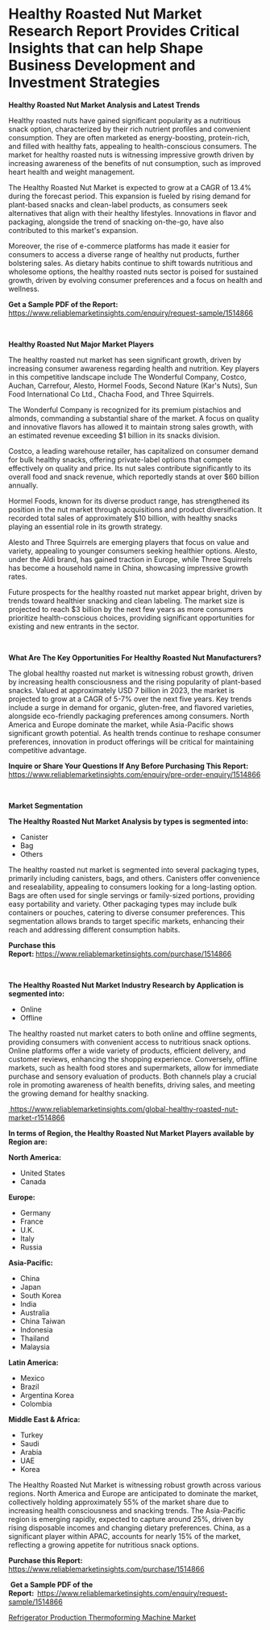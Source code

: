 <p><h1>Healthy Roasted Nut Market Research Report Provides Critical Insights that can help Shape Business Development and Investment Strategies</h1></p><p><strong>Healthy Roasted Nut Market Analysis and Latest Trends</strong></p>
<p><p>Healthy roasted nuts have gained significant popularity as a nutritious snack option, characterized by their rich nutrient profiles and convenient consumption. They are often marketed as energy-boosting, protein-rich, and filled with healthy fats, appealing to health-conscious consumers. The market for healthy roasted nuts is witnessing impressive growth driven by increasing awareness of the benefits of nut consumption, such as improved heart health and weight management.</p><p>The Healthy Roasted Nut Market is expected to grow at a CAGR of 13.4% during the forecast period. This expansion is fueled by rising demand for plant-based snacks and clean-label products, as consumers seek alternatives that align with their healthy lifestyles. Innovations in flavor and packaging, alongside the trend of snacking on-the-go, have also contributed to this market's expansion. </p><p>Moreover, the rise of e-commerce platforms has made it easier for consumers to access a diverse range of healthy nut products, further bolstering sales. As dietary habits continue to shift towards nutritious and wholesome options, the healthy roasted nuts sector is poised for sustained growth, driven by evolving consumer preferences and a focus on health and wellness.</p></p>
<p><strong>Get a Sample PDF of the Report:&nbsp;</strong> <a href="https://www.reliablemarketinsights.com/enquiry/request-sample/1514866?utm_campaign=1932&utm_medium=2&utm_source=Github&utm_content=ia&utm_term=18012025&utm_id=healthy-roasted-nut">https://www.reliablemarketinsights.com/enquiry/request-sample/1514866</a></p>
<p>&nbsp;</p>
<p><strong>Healthy Roasted Nut Major Market Players</strong></p>
<p><p>The healthy roasted nut market has seen significant growth, driven by increasing consumer awareness regarding health and nutrition. Key players in this competitive landscape include The Wonderful Company, Costco, Auchan, Carrefour, Alesto, Hormel Foods, Second Nature (Kar's Nuts), Sun Food International Co Ltd., Chacha Food, and Three Squirrels.</p><p>The Wonderful Company is recognized for its premium pistachios and almonds, commanding a substantial share of the market. A focus on quality and innovative flavors has allowed it to maintain strong sales growth, with an estimated revenue exceeding $1 billion in its snacks division.</p><p>Costco, a leading warehouse retailer, has capitalized on consumer demand for bulk healthy snacks, offering private-label options that compete effectively on quality and price. Its nut sales contribute significantly to its overall food and snack revenue, which reportedly stands at over $60 billion annually.</p><p>Hormel Foods, known for its diverse product range, has strengthened its position in the nut market through acquisitions and product diversification. It recorded total sales of approximately $10 billion, with healthy snacks playing an essential role in its growth strategy.</p><p>Alesto and Three Squirrels are emerging players that focus on value and variety, appealing to younger consumers seeking healthier options. Alesto, under the Aldi brand, has gained traction in Europe, while Three Squirrels has become a household name in China, showcasing impressive growth rates.</p><p>Future prospects for the healthy roasted nut market appear bright, driven by trends toward healthier snacking and clean labeling. The market size is projected to reach $3 billion by the next few years as more consumers prioritize health-conscious choices, providing significant opportunities for existing and new entrants in the sector.</p></p>
<p>&nbsp;</p>
<p><strong>What Are The Key Opportunities For Healthy Roasted Nut Manufacturers?</strong></p>
<p><p>The global healthy roasted nut market is witnessing robust growth, driven by increasing health consciousness and the rising popularity of plant-based snacks. Valued at approximately USD 7 billion in 2023, the market is projected to grow at a CAGR of 5-7% over the next five years. Key trends include a surge in demand for organic, gluten-free, and flavored varieties, alongside eco-friendly packaging preferences among consumers. North America and Europe dominate the market, while Asia-Pacific shows significant growth potential. As health trends continue to reshape consumer preferences, innovation in product offerings will be critical for maintaining competitive advantage.</p></p>
<p><strong>Inquire or Share Your Questions If Any Before Purchasing This Report:</strong> <a href="https://www.reliablemarketinsights.com/enquiry/pre-order-enquiry/1514866?utm_campaign=1932&utm_medium=2&utm_source=Github&utm_content=ia&utm_term=18012025&utm_id=healthy-roasted-nut">https://www.reliablemarketinsights.com/enquiry/pre-order-enquiry/1514866</a></p>
<p>&nbsp;</p>
<p><strong>Market Segmentation</strong></p>
<p><strong>The Healthy Roasted Nut Market Analysis by types is segmented into:</strong></p>
<p><ul><li>Canister</li><li>Bag</li><li>Others</li></ul></p>
<p><p>The healthy roasted nut market is segmented into several packaging types, primarily including canisters, bags, and others. Canisters offer convenience and resealability, appealing to consumers looking for a long-lasting option. Bags are often used for single servings or family-sized portions, providing easy portability and variety. Other packaging types may include bulk containers or pouches, catering to diverse consumer preferences. This segmentation allows brands to target specific markets, enhancing their reach and addressing different consumption habits.</p></p>
<p><strong>Purchase this Report:&nbsp;</strong><a href="https://www.reliablemarketinsights.com/purchase/1514866?utm_campaign=1932&utm_medium=2&utm_source=Github&utm_content=ia&utm_term=18012025&utm_id=healthy-roasted-nut">https://www.reliablemarketinsights.com/purchase/1514866</a></p>
<p>&nbsp;</p>
<p><strong>The Healthy Roasted Nut Market Industry Research by Application is segmented into:</strong></p>
<p><ul><li>Online</li><li>Offline</li></ul></p>
<p><p>The healthy roasted nut market caters to both online and offline segments, providing consumers with convenient access to nutritious snack options. Online platforms offer a wide variety of products, efficient delivery, and customer reviews, enhancing the shopping experience. Conversely, offline markets, such as health food stores and supermarkets, allow for immediate purchase and sensory evaluation of products. Both channels play a crucial role in promoting awareness of health benefits, driving sales, and meeting the growing demand for healthy snacking.</p></p>
<p><a href="https://www.reliablemarketinsights.com/global-healthy-roasted-nut-market-r1514866?utm_campaign=1932&utm_medium=2&utm_source=Github&utm_content=ia&utm_term=18012025&utm_id=healthy-roasted-nut">&nbsp;https://www.reliablemarketinsights.com/global-healthy-roasted-nut-market-r1514866</a></p>
<p><strong>In terms of Region, the Healthy Roasted Nut Market Players available by Region are:</strong></p>
<p>
    <p> <strong> North America: </strong>
        <ul>
            <li>United States</li>
            <li>Canada</li>
        </ul>
        </p> 
    <p> <strong> Europe: </strong>
        <ul>
            <li>Germany</li>
            <li>France</li>
            <li>U.K.</li>
            <li>Italy</li>
            <li>Russia</li>
        </ul>
        </p> 
    <p> <strong> Asia-Pacific: </strong>
        <ul>
            <li>China</li>
            <li>Japan</li>
            <li>South Korea</li>
            <li>India</li>
            <li>Australia</li>
            <li>China Taiwan</li>
            <li>Indonesia</li>
            <li>Thailand</li>
            <li>Malaysia</li>
        </ul>
        </p> 
    <p> <strong> Latin America: </strong>
        <ul>
            <li>Mexico</li>
            <li>Brazil</li>
            <li>Argentina Korea</li>
            <li>Colombia</li>
        </ul>
        </p> 
    <p> <strong> Middle East & Africa: </strong>
        <ul>
            <li>Turkey</li>
            <li>Saudi</li>
            <li>Arabia</li>
            <li>UAE</li>
            <li>Korea</li>
        </ul>
    </p>
    </p>
<p><p>The Healthy Roasted Nut Market is witnessing robust growth across various regions. North America and Europe are anticipated to dominate the market, collectively holding approximately 55% of the market share due to increasing health consciousness and snacking trends. The Asia-Pacific region is emerging rapidly, expected to capture around 25%, driven by rising disposable incomes and changing dietary preferences. China, as a significant player within APAC, accounts for nearly 15% of the market, reflecting a growing appetite for nutritious snack options.</p></p>
<p><strong>Purchase this Report: </strong><a href="https://www.reliablemarketinsights.com/purchase/1514866?utm_campaign=1932&utm_medium=2&utm_source=Github&utm_content=ia&utm_term=18012025&utm_id=healthy-roasted-nut">https://www.reliablemarketinsights.com/purchase/1514866</a></p>
<p>&nbsp;<strong>Get a Sample PDF of the Report:&nbsp;&nbsp;</strong><a href="https://www.reliablemarketinsights.com/enquiry/request-sample/1514866?utm_campaign=1932&utm_medium=2&utm_source=Github&utm_content=ia&utm_term=18012025&utm_id=healthy-roasted-nut">https://www.reliablemarketinsights.com/enquiry/request-sample/1514866</a></p>
<p><strong></strong></p>
<p><p><a href="https://github.com/luckyshygirl/Market-Research-Report-List-7/blob/main/refrigerator-production-thermoforming-machine-market.md?utm_campaign=1932&utm_medium=2&utm_source=Github&utm_content=ia&utm_term=18012025&utm_id=healthy-roasted-nut">Refrigerator Production Thermoforming Machine Market</a></p></p>